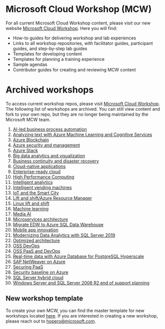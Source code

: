 # Microsoft Cloud Workshop (MCW)
For all current Microsoft Cloud Workshop content, please visit our new website [Microsoft Cloud Workshop](http://microsoftcloudworkshop.com). Here you will find: 
- How-to guides for delivering workshop and lab experiences
- Links to all workshop repositories, with facilitator guides, participant guides, and step-by-step lab guides 
- Templates for developing content
- Templates for planning a training experience
- Sample agendas
- Contributor guides for creating and reviewing MCW content

# Archived workshops
To access current workshop repos, please visit [Microsoft Cloud Workshop](http://microsoftcloudworkshop.com). The following list of workshops are archived. You can still view content and fork to your own repo, but they are no longer being maintained by the Microsoft MCW team. 

1. [AI-led business process automation](https://github.com/microsoft/MCW-AI-led-business-process-automation)
2. [Analyzing text with Azure Machine Learning and Cognitive Services](https://github.com/microsoft/MCW-Analyzing-text-with-Azure-Machine-Learning-and-Cognitive-Services)
3. [Azure Blockchain](https://github.com/Microsoft/MCW-Azure-Blockchain)
4. [Azure security and management](https://github.com/Microsoft/MCW-Azure-Security-and-Management)
5. [Azure Stack](https://github.com/microsoft/MCW-Azure-Stack)
6. [Big data analytics and visualization](https://github.com/microsoft/MCW-Big-data-analytics-and-visualization)
7. [Business continuity and disaster recovery](https://github.com/Microsoft/MCW-Business-Continuity-and-Disaster-Recovery)
8. [Cloud-native applications](https://github.com/Microsoft/MCW-Cloud-native-applications)
9. [Enterprise-ready cloud](https://github.com/Microsoft/MCW-Enterprise-Ready-Cloud)
10. [High Performance Computing](https://github.com/microsoft/MCW-High-Performance-Computing)
11. [Intelligent analytics](https://github.com/Microsoft/MCW-Intelligent-analytics)
12. [Intelligent vending machines](https://github.com/Microsoft/MCW-Intelligent-Vending-Machines)
13. [IoT and the Smart City](https://github.com/microsoft/MCW-IoT-and-the-Smart-City)
14. [Lift and shift/Azure Resource Manager](https://github.com/Microsoft/MCW-Lift-and-shift-Azure-Resource-Manager)
15. [Linux lift and shift](https://github.com/Microsoft/MCW-Linux-Lift-and-Shift)
16. [Machine learning](https://github.com/Microsoft/MCW-Machine-learning)
17. [Media AI](https://github.com/Microsoft/MCW-Media-AI)
18. [Microservices architecture](https://github.com/Microsoft/MCW-Microservices-Architecture)
19. [Migrate EDW to Azure SQL Data Warehouse](https://github.com/Microsoft/MCW-Migrate-EDW-to-Azure-SQL-Data-Warehouse)
20. [Mobile app innovation](https://github.com/Microsoft/MCW-Mobile-App-Innovation)
21. [Modernizing Data Analytics with SQL Server 2019](https://github.com/Microsoft/MCW-Modernizing-Data-Analytics-with-SQL-Server-2019)
22. [Optimized architecture](https://github.com/Microsoft/MCW-Optimized-Architecture)
23. [OSS DevOps](https://github.com/Microsoft/MCW-OSS-DevOps)
24. [OSS PaaS and DevOps](https://github.com/Microsoft/MCW-OSS-PaaS-and-DevOps)
25. [Real-time data with Azure Database for PostgreSQL Hyperscale](https://github.com/Microsoft/MCW-Real-time-data-with-Azure-Database-for-PostgreSQL-Hyperscale)
26. [SAP NetWeaver on Azure](https://github.com/Microsoft/MCW-SAP-NetWeaver-on-Azure)
27. [Securing PaaS](https://github.com/Microsoft/MCW-Securing-PaaS)
28. [Security baseline on Azure](https://github.com/Microsoft/MCW-Security-baseline-on-Azure)
29. [SQL Server hybrid cloud](https://github.com/Microsoft/MCW-SQL-Server-hybrid-cloud)
30. [Windows Server and SQL Server 2008 R2 end of support planning](https://github.com/Microsoft/MCW-Windows-Server-and-SQL-Server-2008-R2-End-of-Support-Planning)

## New workshop template
To create your own MCW, you can find the master template for new workshops located [here](https://github.com/Microsoft/MCW-Template-Cloud-Workshop). If you are interested in creating a new workshop, please reach out to hopero@microsoft.com. 
